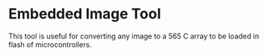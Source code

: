 # Embedded Image Tool

This tool is useful for converting any image to a 565 C array to be loaded in flash of microcontrollers.
